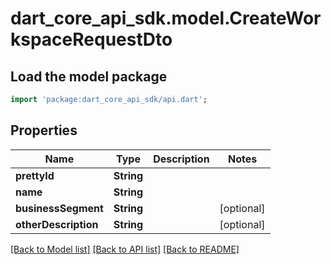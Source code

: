 # dart_core_api_sdk.model.CreateWorkspaceRequestDto

## Load the model package
```dart
import 'package:dart_core_api_sdk/api.dart';
```

## Properties
Name | Type | Description | Notes
------------ | ------------- | ------------- | -------------
**prettyId** | **String** |  | 
**name** | **String** |  | 
**businessSegment** | **String** |  | [optional] 
**otherDescription** | **String** |  | [optional] 

[[Back to Model list]](../README.md#documentation-for-models) [[Back to API list]](../README.md#documentation-for-api-endpoints) [[Back to README]](../README.md)


